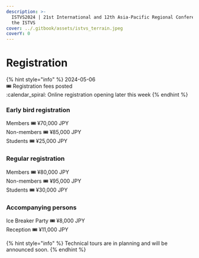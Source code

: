 ```yaml
---
description: >-
  ISTVS2024 | 21st International and 12th Asia-Pacific Regional Conference of
  the ISTVS
cover: ../.gitbook/assets/istvs_terrain.jpeg
coverY: 0
---
```


# Registration

{% hint style="info" %}
2024-05-06 \
:tickets: Registration fees posted\
:calendar\_spiral: Online registration opening later this week
{% endhint %}

### Early bird registration&#x20;

Members :tickets: ¥70,000 JPY<br>
Non-members :tickets: ¥85,000 JPY\
Students :tickets: ¥25,000 JPY

### Regular registration

Members :tickets: ¥80,000 JPY\
Non-members :tickets: ¥95,000 JPY\
Students :tickets: ¥30,000 JPY

### Accompanying persons

Ice Breaker Party :tickets: ¥8,000 JPY\
Reception :tickets: ¥11,000 JPY

{% hint style="info" %}
Technical tours are in planning and will be announced soon.
{% endhint %}
